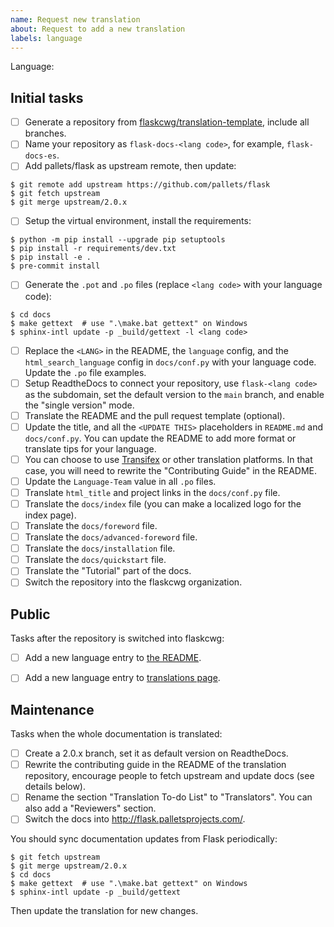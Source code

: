 ```yaml
---
name: Request new translation
about: Request to add a new translation
labels: language
---
```


<!--
Make sure there isn't an existing issue with the language you request to add.
-->

Language:

<!--
Replace this comment with a short introduction of yourself and your former experience with Flask and translation (English -> your language).
-->

<!--
To become a translation coordinator and create a translation for your language, please complete the following initial tasks in 30 days:
-->

## Initial tasks

- [ ] Generate a repository from [flaskcwg/translation-template](https://github.com/flaskcwg/translation-template), include all branches.
- [ ] Name your repository as `flask-docs-<lang code>`, for example, `flask-docs-es`.
- [ ] Add pallets/flask as upstream remote, then update:
```
$ git remote add upstream https://github.com/pallets/flask
$ git fetch upstream
$ git merge upstream/2.0.x
```
- [ ] Setup the virtual environment, install the requirements:
```
$ python -m pip install --upgrade pip setuptools
$ pip install -r requirements/dev.txt
$ pip install -e .
$ pre-commit install
```
- [ ] Generate the `.pot` and `.po` files (replace `<lang code>` with your language code):
```
$ cd docs
$ make gettext  # use ".\make.bat gettext" on Windows
$ sphinx-intl update -p _build/gettext -l <lang code>
```
- [ ] Replace the `<LANG>` in the README, the `language` config, and the
`html_search_language` config in `docs/conf.py` with your language code.
Update the `.po` file examples.
- [ ] Setup ReadtheDocs to connect your repository, use `flask-<lang code>` as the subdomain, set the default version to the `main` branch, and enable the "single version" mode.
- [ ] Translate the README and the pull request template (optional).
- [ ] Update the title, and all the `<UPDATE THIS>` placeholders  in `README.md` and `docs/conf.py`. You can update the README to add more format or translate tips for your language.
- [ ] You can choose to use [Transifex](https://www.sphinx-doc.org/en/master/usage/advanced/intl.html#using-transifex-service-for-team-translation) or other translation platforms. In that case, you will need to rewrite the "Contributing Guide" in the README.
- [ ] Update the `Language-Team` value in all `.po` files.
- [ ] Translate `html_title` and project links in the `docs/conf.py` file.
- [ ] Translate the `docs/index` file (you can make a localized logo for the index page).
- [ ] Translate the `docs/foreword` file.
- [ ] Translate the `docs/advanced-foreword` file.
- [ ] Translate the `docs/installation` file.
- [ ] Translate the `docs/quickstart` file.
- [ ] Translate the "Tutorial" part of the docs.
- [ ] Switch the repository into the flaskcwg organization.

<!--
We recommend you finish the translation of the chapters above by yourself to keep the
quality and reading experience of the essential part of the documentation. These
chapters are marked as reserved in the translation to-do list.
-->

<!--
When you finished the tasks above, leave a comment that includes your repository URL to ping us, we will switch your repository into the flaskcwg organization, then you can work on other chapters or call for other people to contribute.

After that:
-->

## Public

Tasks after the repository is switched into flaskcwg:

- [ ] Add a new language entry to [the README](https://github.com/flaskcwg/translation-coordination/blob/main/README.md).
- [ ] Add a new language entry to [translations page](https://github.com/flaskcwg/flaskcwg.github.io/blob/source/templates/translations.html).


## Maintenance

Tasks when the whole documentation is translated:

- [ ] Create a 2.0.x branch, set it as default version on ReadtheDocs.
- [ ] Rewrite the contributing guide in the README of the translation repository, encourage people to fetch upstream and update docs (see details below).
- [ ] Rename the section "Translation To-do List" to "Translators". You can also add
a "Reviewers" section.
- [ ] Switch the docs into http://flask.palletsprojects.com/.

You should sync documentation updates from Flask periodically:

```
$ git fetch upstream
$ git merge upstream/2.0.x
$ cd docs
$ make gettext  # use ".\make.bat gettext" on Windows
$ sphinx-intl update -p _build/gettext
```

Then update the translation for new changes.
